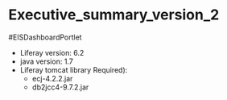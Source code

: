 # Executive_summary_version_2

#EISDashboardPortlet
- Liferay version: 6.2
- java version: 1.7
- Liferay tomcat library Required): 
  - ecj-4.2.2.jar
  - db2jcc4-9.7.2.jar
